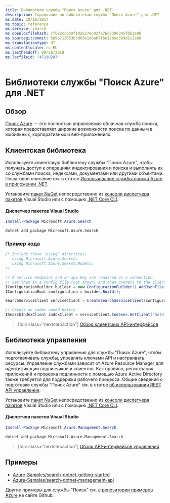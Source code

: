 ```yaml
---
title: Библиотеки службы "Поиск Azure" для .NET
description: Справочник по библиотекам службы "Поиск Azure" для .NET
ms.date: 10/19/2017
ms.topic: reference
ms.service: search
ms.openlocfilehash: cf622ccb59f10a5270c02fa76d7396345fbb1a9b
ms.sourcegitcommit: 5d9b713653b3d03e1d0a67f6e126ee399d1c2a60
ms.translationtype: HT
ms.contentlocale: ru-RU
ms.lasthandoff: 09/26/2018
ms.locfileid: "47190247"
---
```

# <a name="azure-search-libraries-for-net"></a>Библиотеки службы "Поиск Azure" для .NET

## <a name="overview"></a>Обзор

[Поиск Azure](https://docs.microsoft.com/azure/search/search-what-is-azure-search) — это полностью управляемая облачная служба поиска, которая предоставляет широкие возможности поиска по данным в мобильных, корпоративных и веб-приложениях.

## <a name="client-library"></a>Клиентская библиотека

Используйте клиентскую библиотеку службы "Поиск Azure", чтобы получать доступ к операциям индексирования и поиска и выполнять их со службами поиска, индексами, документами или другими объектами. Пошаговое описание см. в статье [Использование службы поиска Azure в приложении .NET](https://docs.microsoft.com/azure/search/search-howto-dotnet-sdk).

Установите [пакет NuGet](https://www.nuget.org/packages/Microsoft.Azure.Search) непосредственно из [консоли диспетчера пакетов][PackageManager] Visual Studio или с помощью [.NET Core CLI][DotNetCLI].

#### <a name="visual-studio-package-manager"></a>Диспетчер пакетов Visual Studio

```powershell
Install-Package Microsoft.Azure.Search
```

```bash
dotnet add package Microsoft.Azure.Search
```

### <a name="code-example"></a>Пример кода

```csharp
/* Include these 'using' directives:
   using Microsoft.Azure.Search;
   using Microsoft.Azure.Search.Models;
*/

// A service endpoint and an api-key are required on a connection.
// Set them in a config file (not shown) and then connect to the client.
IConfigurationBuilder builder = new ConfigurationBuilder().AddJsonFile("appsettings.json");
IConfigurationRoot configuration = builder.Build();

SearchServiceClient serviceClient = CreateSearchServiceClient(configuration);

// Create an index named hotels
ISearchIndexClient indexClient = serviceClient.Indexes.GetClient("hotels");

```

> [!div class="nextstepaction"]
> [Обзор клиентских API-интерфейсов](/dotnet/api/overview/azure/search/client)


## <a name="management-library"></a>Библиотека управления

Используйте библиотеку управления для службы "Поиск Azure", чтобы подготавливать службы, управлять ключами API и настраивать ресурсы. Управление службами зависит от Azure Resource Manager для идентификации подписчиков и клиентов. Как правило, регистрация приложений и проверка подлинности с помощью Azure Active Directory также требуется для поддержки рабочего процесса. Общие сведения о подготовке службы "Поиск Azure" см. в статье [об использовании REST API управления](https://docs.microsoft.com/rest/api/searchmanagement/search-howto-management-rest-api).

Установите [пакет NuGet](https://www.nuget.org/packages/Microsoft.Azure.Management.Search) непосредственно из [консоли диспетчера пакетов][PackageManager] Visual Studio или с помощью [.NET Core CLI][DotNetCLI].

#### <a name="visual-studio-package-manager"></a>Диспетчер пакетов Visual Studio

```powershell
Install-Package Microsoft.Azure.Management.Search
```

```bash
dotnet add package Microsoft.Azure.Management.Search
```

> [!div class="nextstepaction"]
> [Обзор API-интерфейсов управления](/dotnet/api/overview/azure/search/management)

## <a name="samples"></a>Примеры

 + [Azure-Samples/search-dotnet-getting-started](https://github.com/Azure-Samples/search-dotnet-getting-started)
 + [Azure-Samples/search-dotnet-management-api](https://github.com/Azure-Samples/search-dotnet-management-api)

Другие примеры для службы "Поиск" см. в [репозитории примеров Azure](https://github.com/Azure-Samples/) на сайте Github.

[PackageManager]: https://docs.microsoft.com/nuget/tools/package-manager-console
[DotNetCLI]: https://docs.microsoft.com/dotnet/core/tools/dotnet-add-package
